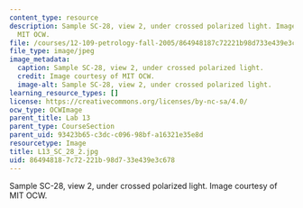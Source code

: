 ```yaml
---
content_type: resource
description: Sample SC-28, view 2, under crossed polarized light. Image courtesy of
  MIT OCW.
file: /courses/12-109-petrology-fall-2005/864948187c72221b98d733e439e3c678_L13_SC_28_2.jpg
file_type: image/jpeg
image_metadata:
  caption: Sample SC-28, view 2, under crossed polarized light.
  credit: Image courtesy of MIT OCW.
  image-alt: Sample SC-28, view 2, under crossed polarized light.
learning_resource_types: []
license: https://creativecommons.org/licenses/by-nc-sa/4.0/
ocw_type: OCWImage
parent_title: Lab 13
parent_type: CourseSection
parent_uid: 93423b65-c3dc-c096-98bf-a16321e35e8d
resourcetype: Image
title: L13_SC_28_2.jpg
uid: 86494818-7c72-221b-98d7-33e439e3c678
---
```

Sample SC-28, view 2, under crossed polarized light. Image courtesy of MIT OCW.